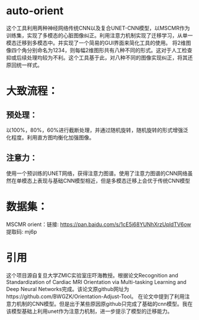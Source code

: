 # auto-orient
这个工具利用两种神经网络传统CNN以及复合UNET-CNN模型，以MSCMR作为训练集，实现了多模态的心脏图像纠正。利用注意力机制实现了迁移学习，从单一模态迁移到多模态中。并实现了一个简易的GUI界面来简化工具的使用。
将2维图像四个角分别命名为1234，则每幅2维图形共有八种不同的形式。这对于人工检查抑或后续处理均较为不利。这个工具基于此，对八种不同的图像实现纠正，将其还原回统一样式。
# 大致流程：
## 预处理：
以100%，80%，60%进行截断处理，并通过随机旋转，随机旋转的形式增强泛化程度。利用直方图均衡化加强图像。
## 注意力：
使用一个预训练的UNET网络，获得注意力图谱。使用了注意力图谱的CNN网络虽然在单模态上表现与基础CNN模型相近，但是多模态迁移上会优于传统CNN模型
# 数据集：
MSCMR orient：链接: https://pan.baidu.com/s/1cE5i68YUNhXrzUpldTV6ow 提取码: mj6p
# 引用
这个项目源自复旦大学ZMIC实验室庄吓海教授。根据论文Recognition and Standardization of Cardiac MRI Orientation via Multi-tasking Learning and Deep Neural Networks完成。该论文原github网址为https://github.com/BWGZK/Orientation-Adjust-Tool。
在论文中提到了利用注意力机制的CNN模型。但是出于某些原因原github只完成了基础的cnn模型。我在该模型基础上利用unet作为注意力机制，进一步提示了模型的迁移能力。
